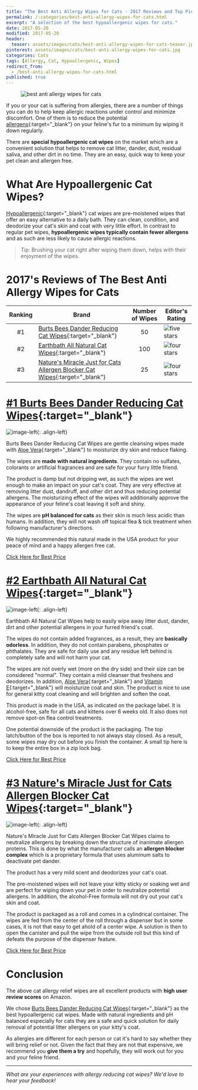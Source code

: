 ```yaml
---
title: "The Best Anti Allergy Wipes for Cats - 2017 Reviews and Top Picks"
permalink: /:categories/best-anti-allergy-wipes-for-cats.html
excerpt: "A selection of the best hypoallergenic wipes for cats."
date: 2017-05-20
modified: 2017-05-20
header:
  teaser: assets/images/cats/best-anti-allergy-wipes-for-cats-teaser.jpg
pinterest: assets/images/cats/best-anti-allergy-wipes-for-cats.jpg
categories: Cats
tags: [Allergy, Cat, Hypoallergenic, Wipes]
redirect_from:
  - /best-anti-allergy-wipes-for-cats.html
published: true
---
```


<figure>
  <img src="{{ site.url }}/assets/images/cats/best-anti-allergy-wipes-for-cats.jpg" alt="best anti allergy wipes for cats">
</figure>

If you or your cat is suffering from allergies, there are a number of things you can do to help keep allergic reactions under control and minimize discomfort. One of them is to reduce the potential [allergens](https://en.wikipedia.org/wiki/Allergen){:target="_blank"} on your feline's fur to a minimum by wiping it down regularly.

There are **special hypoallergenic cat wipes** on the market which are a convenient solution that helps to remove cat litter, dander, dust, residual saliva, and other dirt in no time. They are an easy, quick way to keep your pet clean and allergen free.

# What Are Hypoallergenic Cat Wipes?

[Hypoallergenic](https://en.wikipedia.org/wiki/Hypoallergenic){:target="_blank"} cat wipes are pre-moistened wipes that offer an easy alternative to a daily bath. They can clean, condition, and deodorize your cat's skin and coat with very little effort. In contrast to regular pet wipes, **hypoallergenic wipes typically contain fewer allergens** and as such are less likely to cause allergic reactions.

> Tip: Brushing your cat right after wiping them down, helps with their enjoyment of the wipes. 

# 2017's Reviews of The Best Anti Allergy Wipes for Cats

| Ranking  | Brand                                                              | Number of Wipes | Editor's Rating                                           |
|:--------:| ------------------------------------------------------------------ |:---------------:| --------------------------------------------------------- |
| #1       | [Burts Bees Dander Reducing Cat Wipes](http://amzn.to/2pZwJeG){:target="_blank"}                      | 50              | ![five stars](/assets/images/icons/rating/five-stars.png) |
| #2       | [Earthbath All Natural Cat Wipes](http://amzn.to/2rGSoEL){:target="_blank"}                           | 100             | ![four stars](/assets/images/icons/rating/four-stars.png) |
| #3       | [Nature's Miracle Just for Cats Allergen Blocker Cat Wipes](http://amzn.to/2r6C3x4){:target="_blank"} | 25              | ![four stars](/assets/images/icons/rating/four-stars.png) |

# [#1 Burts Bees Dander Reducing Cat Wipes](http://amzn.to/2pZwJeG){:target="_blank"}

![image-left](/assets/images/cats/burts-bees-dander-reducing-cat-wipes.jpg){: .align-left}

Burts Bees Dander Reducing Cat Wipes are gentle cleansing wipes made with [Aloe Vera](https://en.wikipedia.org/wiki/Aloe_vera){:target="_blank"} to moisturize dry skin and reduce flaking.

The wipes are **made with natural ingredients**. They contain no sulfates, colorants or artificial fragrances and are safe for your furry little friend.

The product is damp but not dripping wet, as such the wipes are wet enough to make an impact on your cat's coat. They are very effective at removing litter dust, dandruff, and other dirt and thus reducing potential allergens. The moisturizing effect of the wipes will additionally approve the appearance of your feline's coat leaving it soft and shiny.

The wipes are **pH balanced for cats** as their skin is much less acidic than humans. In addition, they will not wash off topical flea & tick treatment when following manufacturer's directions.

We highly recommended this natural made in the USA product for your peace of mind and a happy allergen free cat.

<div class="align-center">
  <a href="http://amzn.to/2pZwJeG" class="btn btn--x-large btn--buy" target="_blank">Click Here for Best Price</a>
</div>

# [#2 Earthbath All Natural Cat Wipes](http://amzn.to/2rGSoEL){:target="_blank"}

![image-left](/assets/images/cats/earthbath-all-natural-cat-wipes.jpg){: .align-left}

Earthbath All Natural Cat Wipes help to easily wipe away litter dust, dander, dirt and other potential allergens in your furred friend's coat.

The wipes do not contain added fragrances, as a result, they are **basically odorless**. In addition, they do not contain parabens, phosphates or phthalates. They are safe for daily use and any residue left behind is completely safe and will not harm your cat.

The wipes are not overly wet (more on the dry side) and their size can be considered "normal". They contain a mild cleanser that freshens and deodorizes. In addition, [Aloe Vera](https://en.wikipedia.org/wiki/Aloe_vera){:target="_blank"} and [Vitamin E](https://en.wikipedia.org/wiki/Vitamin_E){:target="_blank"} will moisturize coat and skin. The product is nice to use for general kitty coat cleaning and will brighten and soften the coat.

This product is made in the USA, as indicated on the package label. It is alcohol-free, safe for all cats and kittens over 6 weeks old. It also does not remove spot-on flea control treatments.

One potential downside of the product is the packaging. The top latch/button of the box is reported to not always stay closed. As a result, some wipes may dry out before you finish the container. A small tip here is to keep the entire box in a zip lock bag.

<div class="align-center">
  <a href="http://amzn.to/2rGSoEL" class="btn btn--x-large btn--buy" target="_blank">Click Here for Best Price</a>
</div>

# [#3 Nature's Miracle Just for Cats Allergen Blocker Cat Wipes](http://amzn.to/2r6C3x4){:target="_blank"}

![image-left](/assets/images/cats/natures-miracle-just-for-cats-allergen-blocker-cat-wipes.jpg){: .align-left}

Nature's Miracle Just for Cats Allergen Blocker Cat Wipes claims to neutralize allergens by breaking down the structure of inanimate allergen proteins. This is done by what the manufacturer calls an **allergen blocker complex** which is a proprietary formula that uses aluminum salts to deactivate pet dander.

The product has a very mild scent and deodorizes your cat's coat.

The pre-moistened wipes will not leave your kitty sticky or soaking wet and are perfect for wiping down your pet in order to neutralize potential allergens. In addition, the alcohol-Free formula will not dry out your cat's skin and coat.

The product is packaged as a roll and comes in a cylindrical container. The wipes are fed from the center of the roll through a dispenser but in some cases, it is not that easy to get ahold of a center wipe. A solution is then to open the canister and pull the wipe from the outside roll but this kind of defeats the purpose of the dispenser feature.

<div class="align-center">
  <a href="http://amzn.to/2r6C3x4" class="btn btn--x-large btn--buy" target="_blank">Click Here for Best Price</a>
</div>

# Conclusion

The above cat allergy relief wipes are all excellent products with **high user review scores** on Amazon.

We chose [Burts Bees Dander Reducing Cat Wipes](http://amzn.to/2pZwJeG){:target="_blank"} as the best hypoallergenic cat wipes. Made with natural ingredients and pH balanced especially for cats they are a safe and quick solution for daily removal of potential litter allergens on your kitty's coat.

As allergies are different for each person or cat it's hard to say whether they will bring relief or not. Given the fact that they are not that expensive, we recommend you **give them a try** and hopefully, they will work out for you and your feline friend.

---

_What are your experiences with allergy reducing cat wipes? We'd love to hear your feedback!_
